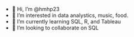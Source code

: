 - 👋 Hi, I’m @hmhp23
- 👀 I’m interested in data analystics, music, food.
- 🌱 I’m currently learning SQL, R, and Tableau
- 💞️ I’m looking to collaborate on SQL
  

<!---
hmhp23/hmhp23 is a ✨ special ✨ repository because its `README.md` (this file) appears on your GitHub profile.
You can click the Preview link to take a look at your changes.
--->
